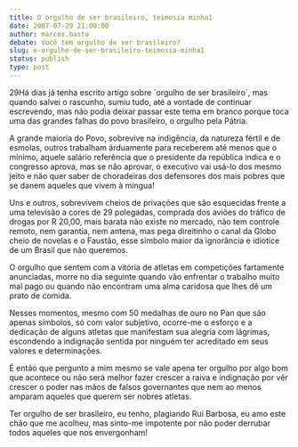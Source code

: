 ```yaml
---
title: O orgulho de ser brasileiro, teimosia minha1
date: 2007-07-29 21:00:00
author: marcos.basto
debate: Você tem orgulho de ser brasileiro?
slug: o-orgulho-de-ser-brasileiro-teimosia-minha1
status: publish 
type: post
---
```


29Há dias já tenha escrito artigo sobre ´orgulho de ser brasileiro´, mas quando salvei o rascunho, sumiu tudo, até a vontade de continuar escrevendo, mas não podia deixar passar este tema em branco porque toca uma das grandes falhas do povo brasileiro, o orgulho pela Pátria.  

A grande maioria do Povo, sobrevive na indigência, da natureza fértil e de esmolas, outros trabalham árduamente para receberem até menos que o mínimo, aquele salário referência que o presidente da república indica e o congresso aprova, mas se não aprovar, o executivo vai usá-lo dos mesmo jeito e não quer saber de choradeiras dos defensores dos mais pobres que se danem aqueles que vivem à mingua!  

Uns e outros, sobrevivem cheios de privações que são esquecidas frente a uma televisão a cores de 29 polegadas, comprada dos aviões do tráfico de drogas por R 20,00, mais barata não existe no mercado, não tem controle remoto, nem garantia, nem antena, mas pega direitinho o canal da Globo cheio de novelas e o Faustão, esse simbolo maior da ignorância e idiotice de um Brasil que não queremos.  

O orgulho que sentem com a vitória de atletas em competições fartamente anunciadas, morre no dia seguinte quando vão enfrentar o trabalho muito mal pago ou quando não encontram uma alma caridosa que lhes dê um prato de comida.  

Nesses momentos, mesmo com 50 medalhas de ouro no Pan que são apenas símbolos, só com valor subjetivo, ocorre-me o esforço e a dedicação de alguns atletas que manifestam sua alegria com lágrimas, escondendo a indignação sentida por ninguém ter acreditado em seus valores e determinações.  

É então que pergunto a mim mesmo se vale apena ter orgulho por algo bom que acontece ou não será melhor fazer crescer a raiva e indignação por vêr crescer o poder nas mãos de falsos governantes que nem ao menos amparam aqueles que querem ser nobres atletas.   

Ter orgulho de ser brasileiro, eu tenho, plagiando Rui Barbosa, eu amo este chão que me acolheu, mas sinto-me impotente por não poder derrubar todos aqueles que nos envergonham!
